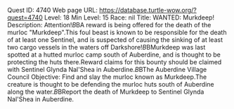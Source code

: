 Quest ID: 4740
Web page URL: https://database.turtle-wow.org/?quest=4740
Level: 18
Min Level: 15
Race: nil
Title: WANTED: Murkdeep!
Description: Attention!$B$BA reward is being offered for the death of the murloc "Murkdeep".This foul beast is known to be responsible for the death of at least one Sentinel, and is suspected of causing the sinking of at least two cargo vessels in the waters off Darkshore!$B$BMurkdeep was last spotted at a hutted murloc camp south of Auberdine, and is thought to be protecting the huts there.Reward claims for this bounty should be claimed with Sentinel Glynda Nal'Shea in Auberdine.$B$BThe Auberdine Village Council
Objective: Find and slay the murloc known as Murkdeep.The creature is thought to be defending the murloc huts south of Auberdine along the water.$B$BReport the death of Murkdeep to Sentinel Glynda Nal'Shea in Auberdine.
